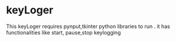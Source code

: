 # keyLoger

This keyLoger requires pynput,tkinter python libraries  to  run . it has functionalities like start, pause,stop keylogging
